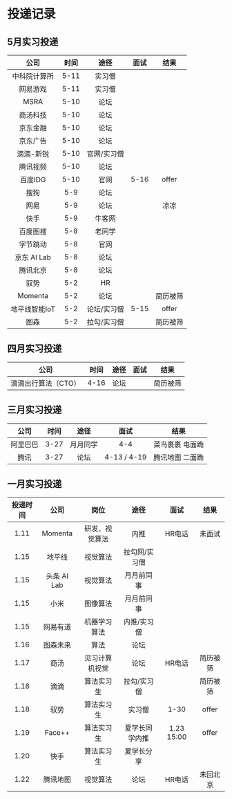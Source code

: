 # 投递记录
## 5月实习投递
| 公司 | 时间 | 途径 | 面试 | 结果 |
| :---: | :---: | :---: | :---: | :---: |
| 中科院计算所 | 5-11 | 实习僧 | | |
| 网易游戏 | 5-11 | 实习僧 | | |
| MSRA | 5-10 | 论坛 | | |
| 商汤科技 | 5-10 | 论坛 | | |
| 京东金融 | 5-10 | 论坛 | | |
| 京东广告 | 5-10 | 论坛 | | |
| 滴滴-新锐 | 5-10 | 官网/实习僧 | | |
| 腾讯视频 | 5-10 | 论坛 | | |
| 百度IDG | 5-10 | 官网 | 5-16 | offer |
| 搜狗 | 5-9 | 论坛 | | |
| 网易 | 5-9 | 论坛 | | 凉凉 |
| 快手 | 5-9 | 牛客网 | | |
| 百度图搜 | 5-8 | 老同学 | | |
| 字节跳动 | 5-8 | 官网 | | |
| 京东 AI Lab | 5-8 | 论坛 | | |
| 腾讯北京 | 5-8 | 论坛 | | |
| 驭势 | 5-2 | HR | | |
| Momenta | 5-2 | 论坛 | | 简历被筛 |
| 地平线智能IoT | 5-2 | 论坛/实习僧 | 5-15 | offer |
| 图森 | 5-2 | 拉勾/实习僧 | | 简历被筛 |

## 四月实习投递
| 公司 | 时间 | 途径 | 面试 | 结果 |
| :---: | :---: | :---: | :---: | :---: |
| 滴滴出行算法（CTO） | 4-16 | 论坛 |  | 简历被筛 |

## 三月实习投递
| 公司 | 时间 | 途径 | 面试 | 结果 |
| :---: | :---: | :---: | :---: | :---: |
| 阿里巴巴 | 3-27 | 月月同学 | 4-4 | 菜鸟裹裹 电面跪 |
| 腾讯 | 3-27 | 论坛 | 4-13 / 4-19 | 腾讯地图 二面跪 |

## 一月实习投递
| 投递时间 |    公司     |   岗位    |   途径    |     面试     |  结果  |
| :--: | :-------: | :-----: | :-----: | :--------: | :--: |
| 1.11 |  Momenta  | 研发、视觉算法 |   内推    | HR电话 | 未面试 |
| 1.15 |    地平线    |  视觉算法   | 拉勾网/实习僧 |            |      |
| 1.15 | 头条 AI Lab |  视觉算法   |  月月前同事  |            |      |
| 1.15 |    小米     |  图像算法   |  月月前同事  |            |      |
| 1.15 |   网易有道    | 机器学习算法  | 内推/实习僧  |            |      |
| 1.16 |   图森未来    |   算法    |   论坛    |            |      |
| 1.17 |    商汤     | 见习计算机视觉 |   论坛    |  HR电话  | 简历被筛 |
| 1.18 |    滴滴     |  算法实习生  | 拉勾/实习僧  |            |   简历被筛   |
| 1.18 |    驭势     |  算法实习生  |   实习僧   | 1-30 | offer |
| 1.19 |  Face++   |  算法实习生  | 夏学长同学内推 | 1.23 15:00 | offer |
| 1.20 |    快手     |  算法实习生  |  夏学长分享  |            |      |
| 1.22 |   腾讯地图    |  视觉算法   |   论坛    | HR电话 | 未回北京 |